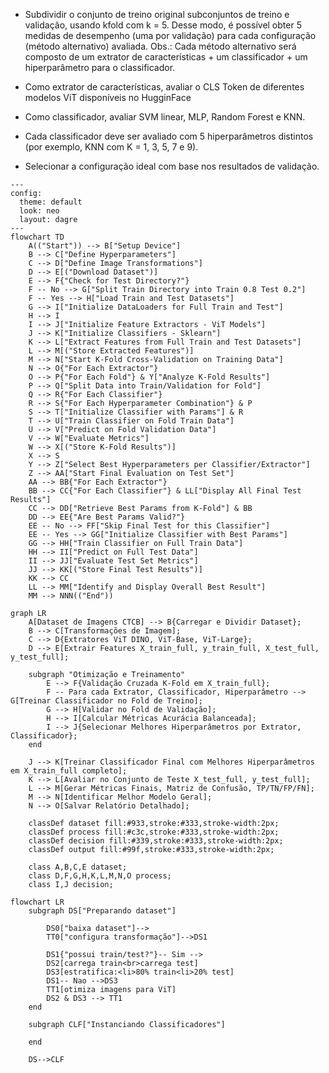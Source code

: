 - Subdividir o conjunto de treino original subconjuntos de treino e validação, usando kfold com k = 5. Desse modo, é possível obter 5 medidas de desempenho (uma por validação) para cada configuração (método alternativo) avaliada. 
Obs.: Cada método alternativo será composto de um extrator de características + um classificador + um hiperparâmetro para o classificador. 

- Como extrator de características, avaliar o CLS Token de diferentes modelos ViT disponíveis no HugginFace

- Como classificador, avaliar SVM linear, MLP, Random Forest e KNN. 

- Cada classificador deve ser avaliado com 5 hiperparâmetros distintos (por exemplo, KNN com K = 1, 3, 5, 7 e 9). 

- Selecionar a configuração ideal com base nos resultados de validação. 

```mermaid
---
config:
  theme: default
  look: neo
  layout: dagre
---
flowchart TD
    A(("Start")) --> B["Setup Device"]
    B --> C["Define Hyperparameters"]
    C --> D["Define Image Transformations"]
    D --> E[("Download Dataset")]
    E --> F{"Check for Test Directory?"}
    F -- No --> G["Split Train Directory into Train 0.8 Test 0.2"]
    F -- Yes --> H["Load Train and Test Datasets"]
    G --> I["Initialize DataLoaders for Full Train and Test"]
    H --> I
    I --> J["Initialize Feature Extractors - ViT Models"]
    J --> K["Initialize Classifiers - Sklearn"]
    K --> L["Extract Features from Full Train and Test Datasets"]
    L --> M[("Store Extracted Features")]
    M --> N["Start K-Fold Cross-Validation on Training Data"]
    N --> O{"For Each Extractor"}
    O --> P{"For Each Fold"} & Y["Analyze K-Fold Results"]
    P --> Q["Split Data into Train/Validation for Fold"] 
    Q --> R{"For Each Classifier"} 
    R --> S{"For Each Hyperparameter Combination"} & P
    S --> T["Initialize Classifier with Params"] & R
    T --> U["Train Classifier on Fold Train Data"]
    U --> V["Predict on Fold Validation Data"]
    V --> W["Evaluate Metrics"]
    W --> X[("Store K-Fold Results")]
    X --> S
    Y --> Z["Select Best Hyperparameters per Classifier/Extractor"]
    Z --> AA["Start Final Evaluation on Test Set"]
    AA --> BB{"For Each Extractor"}
    BB --> CC{"For Each Classifier"} & LL["Display All Final Test Results"]
    CC --> DD["Retrieve Best Params from K-Fold"] & BB
    DD --> EE{"Are Best Params Valid?"}
    EE -- No --> FF["Skip Final Test for this Classifier"] 
    EE -- Yes --> GG["Initialize Classifier with Best Params"]
    GG --> HH["Train Classifier on Full Train Data"]
    HH --> II["Predict on Full Test Data"]
    II --> JJ["Evaluate Test Set Metrics"]
    JJ --> KK[("Store Final Test Results")]
    KK --> CC
    LL --> MM["Identify and Display Overall Best Result"]
    MM --> NNN(("End"))
```

```mermaid
graph LR
    A[Dataset de Imagens CTCB] --> B{Carregar e Dividir Dataset};
    B --> C[Transformações de Imagem];
    C --> D{Extratores ViT DINO, ViT-Base, ViT-Large};
    D --> E[Extrair Features X_train_full, y_train_full, X_test_full, y_test_full];

    subgraph "Otimização e Treinamento"
        E --> F{Validação Cruzada K-Fold em X_train_full};
        F -- Para cada Extrator, Classificador, Hiperparâmetro --> G[Treinar Classificador no Fold de Treino];
        G --> H[Validar no Fold de Validação];
        H --> I[Calcular Métricas Acurácia Balanceada];
        I --> J{Selecionar Melhores Hiperparâmetros por Extrator, Classificador};
    end

    J --> K[Treinar Classificador Final com Melhores Hiperparâmetros em X_train_full completo];
    K --> L[Avaliar no Conjunto de Teste X_test_full, y_test_full];
    L --> M[Gerar Métricas Finais, Matriz de Confusão, TP/TN/FP/FN];
    M --> N[Identificar Melhor Modelo Geral];
    N --> O[Salvar Relatório Detalhado];

    classDef dataset fill:#933,stroke:#333,stroke-width:2px;
    classDef process fill:#c3c,stroke:#333,stroke-width:2px;
    classDef decision fill:#339,stroke:#333,stroke-width:2px;
    classDef output fill:#99f,stroke:#333,stroke-width:2px;

    class A,B,C,E dataset;
    class D,F,G,H,K,L,M,N,O process;
    class I,J decision;
```

```mermaid
flowchart LR
    subgraph DS["Preparando dataset"]

        DS0["baixa dataset"]-->
        TT0["configura transformação"]-->DS1
        
        DS1{"possui train/test?"}-- Sim -->
        DS2[carrega train<br>carrega test]
        DS3[estratifica:<li>80% train<li>20% test]
        DS1-- Nao -->DS3
        TT1[otimiza imagens para ViT]
        DS2 & DS3 --> TT1
    end

    subgraph CLF["Instanciando Classificadores"]
        
    end

    DS-->CLF
```